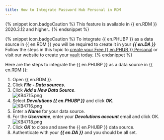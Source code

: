 ```yaml
---
title: How to Integrate Password Hub Personal in RDM
---
```

{% snippet icon.badgeCaution %}
This feature is available in {{ en.RDM }} 2020.3.12 and higher..
{% endsnippet %}

{% snippet icon.badgeCaution %}
To integrate {{ en.PHUBP }} as a data source in {{ en.RDM }} you will be required to create it in your ***{{ en.DA }}*** Follow the steps in this topic to [create your Free {{ en.PHUB }} Personal](https://helphub.devolutions.net/hub_password_hub_personal.html) or visit our website to create your [vault](https://password.devolutions.net/personal) today.
{% endsnippet %}

Here are the steps to integrate the {{ en.PHUBP }} as a data source in {{ en.RDM }}:  

1. Open {{ en.RDM }}.
1. Click ***File - Data sources***.
1. Click ***Add a New Data Source***.  
![KB4715.png](/img/en/kb/KB4715.png)
1. Select ***Devolutions {{ en.PHUBP }}*** and click ***OK***.  
![KB4716.png](/img/en/kb/KB4716.png)
1. Enter a ***Name*** for your data source.
1. For the ***Username***, enter your ***Devolutions account*** email and click OK.  
![KB4718.png](/img/en/kb/KB4718.png)
1. Click ***OK*** to close and save the {{ en.PHUBP }} data source.
1. Authenticate with your ***{{ en.DA }}*** and you should be all set.
